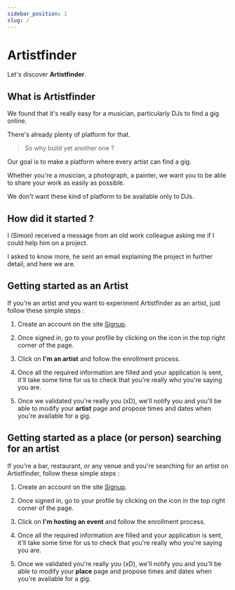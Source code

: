 ```yaml
---
sidebar_position: 1
slug: /
---
```


# Artistfinder

Let's discover **Artistfinder**.

## What is Artistfinder

We found that it's really easy for a musician, particularly DJs to find a gig online.

There's already plenty of platform for that.

> So why build yet another one ?

Our goal is to make a platform where every artist can find a gig.

Whether you're a musician, a photograph, a painter, we want you to be able to share your work as easily as possible.

We don't want these kind of platform to be available only to DJs.

## How did it started ?

I (Simon) received a message from an old work colleague asking me if I could help him on a project.

I asked to know more, he sent an email explaining the project in further detail, and here we are.

## Getting started as an Artist

If you're an artist and you want to experiment Artistfinder as an artist, just follow these simple steps :

1. Create an account on the site [Signup](https://www.artistfinder.world/auth/signup).

2. Once signed in, go to your profile by clicking on the icon in the top right corner of the page.

3. Click on **I'm an artist** and follow the enrollment process.

4. Once all the required information are filled and your application is sent, it'll take some time for us to check that you're really who you're saying you are.

5. Once we validated you're really you (xD), we'll notify you and you'll be able to modify your **artist** page and propose times and dates when you're available for a gig.

## Getting started as a place (or person) searching for an artist

If you're a bar, restaurant, or any venue and you're searching for an artist on Artistfinder, follow these simple steps :

1. Create an account on the site [Signup](https://www.artistfinder.world/auth/signup).

2. Once signed in, go to your profile by clicking on the icon in the top right corner of the page.

3. Click on **I'm hosting an event** and follow the enrollment process.

4. Once all the required information are filled and your application is sent, it'll take some time for us to check that you're really who you're saying you are.

5. Once we validated you're really you (xD), we'll notify you and you'll be able to modify your **place** page and propose times and dates when you're available for a gig.